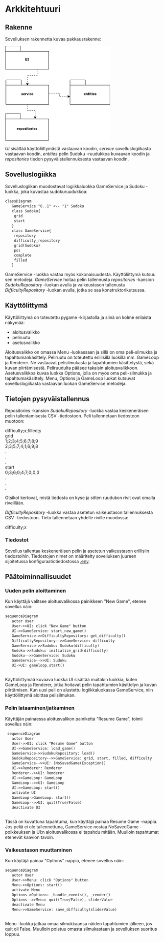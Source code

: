 # Arkkitehtuuri

## Rakenne

Sovelluksen rakennetta kuvaa pakkausrakenne:

![Pakkausrakenne](./Kuvat/Pakkausrakenne.drawio.png)

_UI_ sisältää käyttöliittymästä vastaavan koodin, _service_ sovelluslogiikasta vastaavan koodin, _entities_ pelin Sudoku -ruudukkoa kuvaavan koodin ja _repositories_ tiedon pysyväistallennuksesta vastaavan koodin.

## Sovelluslogiikka

Sovelluslogiikan muodostavat logiikkaluokka GameService ja Sudoku -luokka, joka kuvastaa sudokuruudukkoa:

```mermaid
classDiagram
   GameService "0..1" <-- "1" Sudoku
   class Sudoku{
    grid 
    start
   }
   class GameService{
    repository
    difficulty_repository
    grid(Sudoku)
    pos
    complete
    filled
   }

``` 
GameService -luokka vastaa myös kokonaisuudesta. Käyttöliittymä kutsuu sen metodeja. _GameService_ hoitaa pelin tallennusta _repositories_ -kansion _SudokuRepository_ -luokan avulla ja vaikeustason tallenusta _DifficultyRepository_ -luokan avulla, jotka se saa konstruktorikutsussa.

## Käyttölittymä

Käyttöliittymä on toteutettu pygame -kirjastolla ja siinä on kolme erilaista näkymää:
- aloitusvalikko
- peliruutu
- asetusvalikko 

Aloitusvalikko on omassa Menu -luokassaan ja sillä on oma peli-silmukka ja tapahtumankäsittely. Peliruutu on toteutettu erillisillä luokilla mm. GameLoop ja Renderer. Ne vastaavat pelisilmukasta ja tapahtumien käsittelystä, sekä kuvan piirtämisestä. Peliruudulta pääsee takaisin aloitusvalikkoon. Asetusvalikkoa kuvaa luokka Options, jolla on myös oma peli-silmukka ja tapahtumakäsittely. Menu, Options ja GameLoop luokat kutsuvat sovelluslogiikasta vastaavan luokan GameService metodeja.

## Tietojen pysyväistallennus

Repositories -kansion _SudokuRepository_ -luokka vastaa keskeneräisen pelin tallentamisesta CSV -tiedostoon. Peli tallennetaan tiedostoon muotoon:

difficulty;x;filled;y\
grid\
1;2;3;4;5;6;7;8;9\
2;3;5;7;4;1;6;9;8\
.\
.\
.\
start\
0;3;6;0;4;7;0;0;3\
.\
.\
.

Otsikot kertovat, mistä tiedosta on kyse ja sitten ruudukon rivit ovat omalla riveillään.

_DifficultyRepository_ -luokka vastaa asetetun vaikeustason tallennuksesta CSV -tiedostoon. Tieto tallennetaan yhdelle riville muodossa:

difficulty;x

### Tiedostot

Sovellus tallentaa keskeneräisen pelin ja asetetun vaikeustason erillisiin tiedostoihin. Tiedostojen nimet on määritelty sovelluksen juureen sijoitetussa konfiguraatiotiedostossa [.env](../.env).

## Päätoiminnallisuudet

### Uuden pelin aloittaminen

Kun käyttäjä valitsee aloitusvalikossa painikkeen "New Game", etenee sovellus näin:

```mermaid
sequenceDiagram
   actor User
   User->>UI: click "New Game" button
   UI->>GameService: start_new_game()
   GameService->>DifficultyRepository: get_difficulty()
   DifficultyRepository-->>GameService: difficulty
   GameService->>Sudoku: Sudoku(difficulty)
   Sudoku->>Sudoku: initialize_grid(difficulty)
   Sudoku-->>GameService: Sudoku
   GameService-->>UI: Sudoku
   UI->UI: gameloop.start()
   
```
Käyttöliittymää kuvaava luokka UI sisältää muitakin luokkia, kuten GameLoop ja Renderer, jotka hoitavat pelin tapahtumien käsittelyn ja kuvan piirtämisen. Kun uusi peli on alustettu logiikkaluokassa GameService, niin käyttöliittymä aloittaa pelisilmukan.

### Pelin lataaminen/jatkaminen

Käyttäjän painaessa aloitusvalikon painiketta "Resume Game", toimii sovellus näin:

```mermaid
 sequenceDiagram
   actor User
   User->>UI: click "Resume Game" button
   UI->>GameService: load_game()
   GameService->>SudokuRepository: load()
   SudokuRepository-->>GameService: grid, start, filled, difficulty
   GameService-->>UI: (NoSavedGame(Exception))
   UI->>Renderer: Renderer
   Renderer-->>UI: Renderer
   UI->>GameLoop: GameLoop
   GameLoop-->>UI: GameLoop
   UI->>GameLoop: start()
   activate UI
   GameLoop->GameLoop: start()
   GameLoop-->>UI: quit(True/False)
   deactivate UI
     
```   
Tässä on kuvattuna tapahtuma, kun käyttäjä painaa Resume Game -nappia. Jos peliä ei ole tallennettuna, GameService nostaa NoSavedGame -poikkeuksen ja UI:n aloitusvalikossa ei tapahdu mitään. Muulloin tapahtumat etenevät kaavion tavoin.

### Vaikeustason muuttaminen

Kun käytäjä painaa "Options" nappia, etenee sovellus näin:

```mermaid
sequenceDiagram
   actor User
   User->>Menu: click "Options" button
   Menu->>Options: start()
   activate Menu
   Options->Options: _handle_events(), _render()
   Options-->>Menu: quit(True/False), sliderValue
   deactivate Menu
   Menu->>GameService: save_difficulty(sliderValue)
   
```
Menu -luokka jatkaa omaa silmukkaansa näiden tapahtumien jälkeen, jos quit oli False. Muulloin poistuu omasta silmukastaan ja sovelluksen suoritus loppuu.
